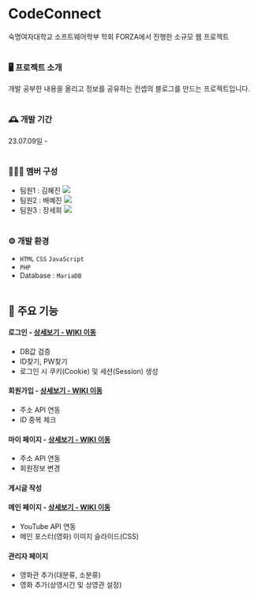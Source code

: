 # CodeConnect
숙명여자대학교 소프트웨어학부 학회 FORZA에서 진행한 소규모 웹 프로젝트
<br><br>

### 🖥️ 프로젝트 소개
개발 공부한 내용을 올리고 정보를 공유하는 컨셉의 블로그를 만드는 프로젝트입니다. 
<br><br>

### 🕰️ 개발 기간
23.07.09일 - 
<br><br>

### 🧑‍🤝‍🧑 멤버 구성
 - 팀원1 : 김혜진 <a href="https://github.com/kimhyejin0123" target="_blank"><img src="https://img.shields.io/badge/Github_Blog-f5f5dc?style=flat&logo=githubpages&logoColor=222222"/></a>
 - 팀원2 : 배예진 <a href="https://github.com/coding-leo-1979" target="_blank"><img src="https://img.shields.io/badge/Github_Blog-f5f5dc?style=flat&logo=githubpages&logoColor=222222"/></a>
 - 팀원3 : 장세희 <a href="https://github.com/seh2i" target="_blank"><img src="https://img.shields.io/badge/Github_Blog-f5f5dc?style=flat&logo=githubpages&logoColor=222222"/></a>
<br><br>

### ⚙️ 개발 환경
- `HTML` `CSS` `JavaScript`
- `PHP`
- Database : `MariaDB`
<br><br>

## 📌 주요 기능
#### 로그인 - <a href="https://github.com/chaehyuenwoo/SpringBoot-Project-MEGABOX/wiki/%EC%A3%BC%EC%9A%94-%EA%B8%B0%EB%8A%A5-%EC%86%8C%EA%B0%9C(Login)" >상세보기 - WIKI 이동</a>
- DB값 검증
- ID찾기, PW찾기
- 로그인 시 쿠키(Cookie) 및 세션(Session) 생성
#### 회원가입 - <a href="https://github.com/chaehyuenwoo/SpringBoot-Project-MEGABOX/wiki/%EC%A3%BC%EC%9A%94-%EA%B8%B0%EB%8A%A5-%EC%86%8C%EA%B0%9C(Member)" >상세보기 - WIKI 이동</a>
- 주소 API 연동
- ID 중복 체크
#### 마이 페이지 - <a href="https://github.com/chaehyuenwoo/SpringBoot-Project-MEGABOX/wiki/%EC%A3%BC%EC%9A%94-%EA%B8%B0%EB%8A%A5-%EC%86%8C%EA%B0%9C(Member)" >상세보기 - WIKI 이동</a>
- 주소 API 연동
- 회원정보 변경

#### 게시글 작성 

#### 메인 페이지 - <a href="https://github.com/chaehyuenwoo/SpringBoot-Project-MEGABOX/wiki/%EC%A3%BC%EC%9A%94-%EA%B8%B0%EB%8A%A5-%EC%86%8C%EA%B0%9C(%EB%A9%94%EC%9D%B8-Page)" >상세보기 - WIKI 이동</a>
- YouTube API 연동
- 메인 포스터(영화) 이미지 슬라이드(CSS)
#### 

#### 관리자 페이지 
- 영화관 추가(대분류, 소분류)
- 영화 추가(상영시간 및 상영관 설정)






